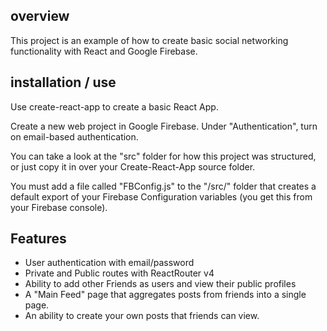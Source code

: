 ## overview

This project is an example of how to create basic social networking functionality with React and Google Firebase.

## installation / use

Use create-react-app to create a basic React App.

Create a new web project in Google Firebase. Under "Authentication", turn on email-based authentication.

You can take a look at the "src" folder for how this project was structured, or just copy it in over your Create-React-App source folder.

You must add a file called "FBConfig.js" to the "/src/" folder that creates a default export of your Firebase Configuration variables (you get this from your Firebase console). 

## Features

- User authentication with email/password
- Private and Public routes with ReactRouter v4
- Ability to add other Friends as users and view their public profiles
- A "Main Feed" page that aggregates posts from friends into a single page.
- An ability to create your own posts that friends can view.
